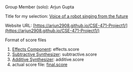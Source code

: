 Group Member (solo): Arjun Gupta

Title for my selection: [Voice of a robot singing from the future](https://github.com/Arjun2908/CSE-471-Project1/blob/master/final.wav)

Website URL: [https://arjun2908.github.io/CSE-471-Project1/](https://arjun2908.github.io/CSE-471-Project1/)

Format of score files
1. [Effects Component](https://arjun2908.github.io/CSE-471-Project1/effects): effects.score
2. [Subtractive Synthesizer](https://arjun2908.github.io/CSE-471-Project1/subtractive): subtractive.score
3. [Additive Synthesizer](https://arjun2908.github.io/CSE-471-Project1/additive): additive.score
4. actual score file: [final.score](https://github.com/Arjun2908/CSE-471-Project1/blob/master/final.score)
